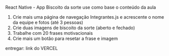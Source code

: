 React Native - App Biscoito da sorte
use como base o conteúdo da aula

1. Crie mais uma página de navegação Integrantes.js e acrescente o nome da equipe e fotos (até 3 pessoas)
2. Crie duas imagens de biscoito da sorte (aberto e fechado)
3. Trabalhe com 20 frases motivacionais
4. Crie mais um botão para resetar a frase e imagem

entregar: link do VERCEL
